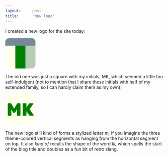 ```yaml
---
layout:     post
title:      "New logo"
---
```


I created a new logo for the site today:

![New logo: A stylized letter "M" formed by joining four segments with colors drawn from the site theme](/assets/logo-new.svg)

The old one was just a square with my initials, MK, which seemed a little too
self-indulgent (not to mention that I share these initials with half of my
extended family, so I can hardly claim them as my own):

![Old logo: The initials MK in green on a yellowish background](/assets/logo-old.svg)

The new logo still kind of forms a stylized letter *m,* if you imagine the three
theme-colored vertical segments as hanging from the horizontal segment on top.
It also *kind of* recalls the shape of the word *Ill,* which spells the start of
the blog title and doubles as a fun bit of retro slang.

